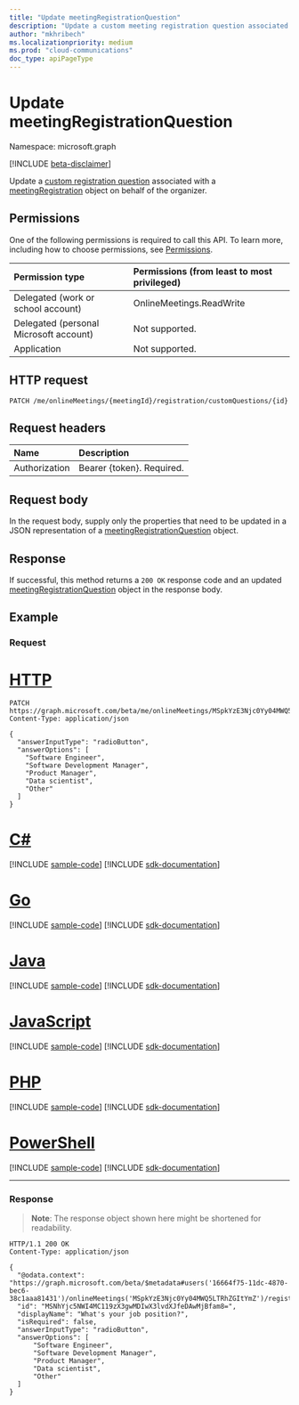 ```yaml
---
title: "Update meetingRegistrationQuestion"
description: "Update a custom meeting registration question associated with a meetingRegistration object."
author: "mkhribech"
ms.localizationpriority: medium
ms.prod: "cloud-communications"
doc_type: apiPageType
---
```


# Update meetingRegistrationQuestion

Namespace: microsoft.graph

[!INCLUDE [beta-disclaimer](../../includes/beta-disclaimer.md)]

Update a [custom registration question](../resources/meetingregistrationquestion.md) associated with a [meetingRegistration](../resources/meetingregistration.md) object on behalf of the organizer.

## Permissions

One of the following permissions is required to call this API. To learn more, including how to choose permissions, see [Permissions](/graph/permissions-reference).

| Permission type | Permissions (from least to most privileged) |
|:----------------|:--------------------------------------------|
| Delegated (work or school account) | OnlineMeetings.ReadWrite |
| Delegated (personal Microsoft account) | Not supported. |
| Application | Not supported. |

## HTTP request
<!-- { "blockType": "ignored" } -->
```http
PATCH /me/onlineMeetings/{meetingId}/registration/customQuestions/{id}
```

## Request headers

| Name            | Description               |
| :-------------- | :------------------------ |
| Authorization   | Bearer {token}. Required. |

## Request body

In the request body, supply only the properties that need to be updated in a JSON representation of a [meetingRegistrationQuestion](../resources/meetingregistrationquestion.md) object.

## Response

If successful, this method returns a `200 OK` response code and an updated [meetingRegistrationQuestion](../resources/meetingregistrationquestion.md) object in the response body.

## Example

### Request


# [HTTP](#tab/http)
<!-- {
  "blockType": "request",
  "name": "update-custom-question",
  "sampleKeys": ["MSpkYzE3Njc0Yy04MWQ5LTRhZGItYmZ", "MSNhYjc5NWI4MC119zX3gwMDIwX3lvdXJfeDAwMjBfam8="]
}-->

```http
PATCH https://graph.microsoft.com/beta/me/onlineMeetings/MSpkYzE3Njc0Yy04MWQ5LTRhZGItYmZ/registration/customQuestions/MSNhYjc5NWI4MC119zX3gwMDIwX3lvdXJfeDAwMjBfam8=
Content-Type: application/json

{
  "answerInputType": "radioButton",
  "answerOptions": [
    "Software Engineer",
    "Software Development Manager",
    "Product Manager",
    "Data scientist",
    "Other"
  ]
}
```

# [C#](#tab/csharp)
[!INCLUDE [sample-code](../includes/snippets/csharp/update-custom-question-csharp-snippets.md)]
[!INCLUDE [sdk-documentation](../includes/snippets/snippets-sdk-documentation-link.md)]

# [Go](#tab/go)
[!INCLUDE [sample-code](../includes/snippets/go/update-custom-question-go-snippets.md)]
[!INCLUDE [sdk-documentation](../includes/snippets/snippets-sdk-documentation-link.md)]

# [Java](#tab/java)
[!INCLUDE [sample-code](../includes/snippets/java/update-custom-question-java-snippets.md)]
[!INCLUDE [sdk-documentation](../includes/snippets/snippets-sdk-documentation-link.md)]

# [JavaScript](#tab/javascript)
[!INCLUDE [sample-code](../includes/snippets/javascript/update-custom-question-javascript-snippets.md)]
[!INCLUDE [sdk-documentation](../includes/snippets/snippets-sdk-documentation-link.md)]

# [PHP](#tab/php)
[!INCLUDE [sample-code](../includes/snippets/php/update-custom-question-php-snippets.md)]
[!INCLUDE [sdk-documentation](../includes/snippets/snippets-sdk-documentation-link.md)]

# [PowerShell](#tab/powershell)
[!INCLUDE [sample-code](../includes/snippets/powershell/update-custom-question-powershell-snippets.md)]
[!INCLUDE [sdk-documentation](../includes/snippets/snippets-sdk-documentation-link.md)]

---

### Response

> **Note**: The response object shown here might be shortened for readability.

<!-- {
  "blockType": "response",
  "name": "update-custom-question",
  "@odata.type": "microsoft.graph.meetingRegistrationQuestion"
}-->

```http
HTTP/1.1 200 OK
Content-Type: application/json

{
  "@odata.context": "https://graph.microsoft.com/beta/$metadata#users('16664f75-11dc-4870-bec6-38c1aaa81431')/onlineMeetings('MSpkYzE3Njc0Yy04MWQ5LTRhZGItYmZ')/registration/customQuestions/$entity",
  "id": "MSNhYjc5NWI4MC119zX3gwMDIwX3lvdXJfeDAwMjBfam8=",
  "displayName": "What's your job position?",
  "isRequired": false,
  "answerInputType": "radioButton",
  "answerOptions": [
      "Software Engineer",
      "Software Development Manager",
      "Product Manager",
      "Data scientist",
      "Other"
  ]
}
```
